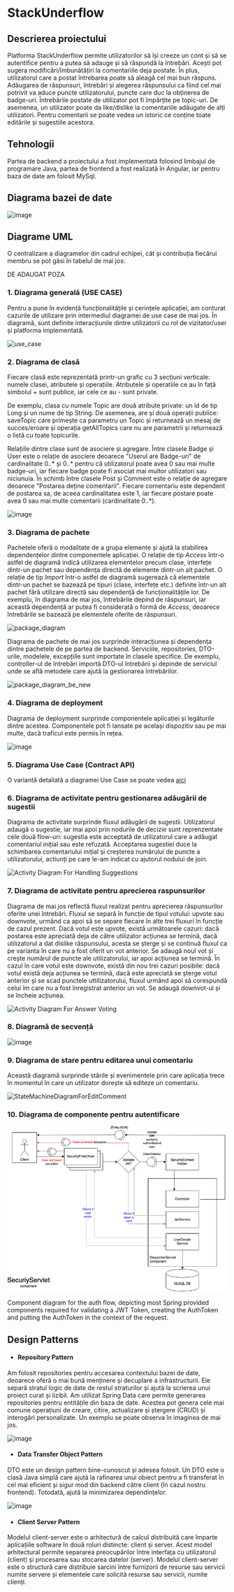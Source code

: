 # StackUnderflow

## Descrierea proiectului 

Platforma StackUnderflow permite utilizatorilor să își creeze un cont și să se autentifice pentru a putea să adauge și să răspundă la întrebări. Acești pot sugera modificări/îmbunătățiri la comentariile deja postate. În plus, utilizatorul care a postat întrebarea poate să aleagă cel mai bun răspuns. Adăugarea de răspunsuri, întrebări și alegerea răspunsului ca fiind cel mai potrivit va aduce puncte utilizatorului, puncte care duc la obținerea de badge-uri. Întrebările postate de utilizator pot fi împărțite pe topic-uri. De asemenea, un utilizator poate da like/dislike la comentariile adăugate de alți utilizatori. Pentru comentarii se poate vedea un istoric ce conține toate editările și sugestiile acestora. 

## Tehnologii

Partea de backend a proiectului a fost implementată folosind limbajul de programare Java, partea de frontend a fost realizată în Angular, iar pentru baza de date am folosit MySql. 

## Diagrama bazei de date

![image](https://github.com/AdrianaDobre/StackUnderflow/assets/79576756/e84e9aec-511e-4d56-84d2-b4f15abe7548)


## Diagrame UML

O centralizare a diagramelor din cadrul echipei, cât și contribuția fiecărui membru se pot găsi în tabelul de mai jos:

DE ADAUGAT POZA

### 1. Diagrama generală (USE CASE)

Pentru a pune în evidență funcționalitățile și cerințele aplicației, am conturat cazurile de utilizare prin intermediul diagramei de use case de mai jos. În diagramă, sunt definite interacțiunile dintre utilizatorii cu rol de vizitator/user și platforma implementată. 

![use_case](https://github.com/AdrianaDobre/StackUnderflow/assets/79576756/998dcc20-dbe6-4bde-8a83-1b57ed20664c)

### 2. Diagrama de clasă
Fiecare clasă este reprezentată printr-un grafic cu 3 secțiuni verticale: numele clasei, atributele și operațiile. Atributele și operatiile ce au în față simbolul + sunt publice, iar cele ce au - sunt private. 

De exemplu, clasa cu numele Topic are două atribute private: un id de tip Long și un nume de tip String. De asemenea, are și două operații publice: saveTopic care primește ca parametru un Topic și returnează un mesaj de succes/eroare și operația getAllTopics care nu are parametrii și returnează o listă cu toate topicurile.

Relațiile dintre clase sunt de asociere și agregare. Între clasele Badge și User este o relație de asociere deoarece "Userul are Badge-uri" de cardinalitate 0..* și 0..* pentru că utilizatorul poate avea 0 sau mai multe badge-uri, iar fiecare badge poate fi asociat mai multor utilizatori sau niciunuia. În schimb între clasele Post și Comment este o relație de agregare deoarece "Postarea deține comentarii". Fiecare comentariu este dependent de postarea sa, de aceea cardinalitatea este 1, iar fiecare postare poate avea 0 sau mai multe comentarii (cardinalitate 0..*).

 ![image](https://github.com/AdrianaDobre/StackUnderflow/assets/79576756/097bbc70-14cb-48e5-a2b7-bdd1a506be9b)

### 3. Diagrama de pachete
Pachetele oferă o modalitate de a grupa elemente și ajută la stabilirea dependențelor dintre componentele aplicației. O relație de tip *Access* într-o astfel de diagramă indică utilizarea elementelor precum clase, interfețe dintr-un pachet sau dependența directă de elemente dintr-un alt pachet. O relație de tip *Import* într-o astfel de diagramă sugerează că elementele dintr-un pachet se bazează pe tipuri (clase, interfețe etc.) definite într-un alt pachet fără utilizare directă sau dependență de funcționalitățile lor. De exemplu, în diagrama de mai jos, întrebările depind de răspunsuri, iar această dependență ar putea fi considerată o formă de *Access*, deoarece întrebările se bazează pe elementele oferite de răspunsuri.

![package_diagram](https://github.com/AdrianaDobre/StackUnderflow/assets/79576756/f3b9651b-edf0-4a4d-aec2-38678413e1bb)

Diagrama de pachete de mai jos surprinde interacțiunea și dependența dintre pachetele de pe partea de backend. Serviciile, repositories, DTO-urile, modelele, excepțiile sunt importate în clasele specifice. De exemplu, controller-ul de întrebări importă DTO-ul întrebării și depinde de serviciul unde se află metodele care ajută la gestionarea întrebărilor. 

![package_diagram_be_new](https://github.com/AdrianaDobre/StackUnderflow/assets/79576756/8819c528-1fe3-4336-81d6-1ee8a6cce196)

### 4. Diagrama de deployment

Diagrama de deployment surprinde componentele aplicației și legăturile dintre acestea. Componentele pot fi lansate pe același dispozitiv sau pe mai multe, dacă traficul este permis în rețea.

![image](https://github.com/AdrianaDobre/StackUnderflow/assets/79576756/0ce07456-178a-4e4c-ba5a-fb9458dd8ab5)

### 5. Diagrama Use Case (Contract API)

O variantă detaliată a diagramei Use Case se poate vedea [aici](https://github.com/AdrianaDobre/StackUnderflow/blob/main/diagrams/Use%20Case%20Diagram%20(API%20Contract).pdf) 

### 6. Diagrama de activitate pentru gestionarea adăugării de sugestii

Diagrama de activitate surprinde fluxul adăugării de sugestii. Utilizatorul adaugă o sugestie, iar mai apoi prin nodurile de decizie sunt reprenzentate cele două flow-uri: sugestia este acceptată de utilizatorul care a adăugat comentariul inițial sau este refuzată. Acceptarea sugestiei duce la schimbarea comentariului inițial și creșterea numărului de puncte a utilizatorului, actiunți pe care le-am indicat cu ajutorul nodului de join. 

![Activity Diagram For Handling Suggestions](https://github.com/AdrianaDobre/StackUnderflow/assets/79576756/31819dbb-52c6-49a9-9992-67c3eb11972e)

### 7. Diagrama de activitate pentru aprecierea raspunsurilor
Diagrama de mai jos reflectă fluxul realizat pentru aprecierea răspunsurilor oferite unei întrebări. Fluxul se separă în funcție de tipul votului: upvote sau downvote, urmând ca apoi să se separe fiecare în alte trei fluxuri în funcție de cazul prezent. Dacă votul este upvote, există următoarele cazuri: dacă postarea este apreciată deja de către utilizator acțiunea se termină, dacă utilizatorul a dat dislike răspunsului, acesta se șterge și se continuă fluxul ca pe varianta în care nu a fost oferit un vot anterior. Se adaugă noul vot și crește numărul de puncte ale utilizatorului, iar apoi acțiunea se termină. În cazul în care votul este downvote, există din nou trei cazuri posibile: dacă votul există deja acțiunea se termină, dacă este apreciată se șterge votul anterior și se scad punctele uttilizatorului, fluxul urmând apoi să corespundă celui îm care nu a fost înregistrat anterior un vot. Se adaugă downvot-ul și se încheie acțiunea.

![Activity Diagram For Answer Voting](https://github.com/AdrianaDobre/StackUnderflow/assets/79320751/9778740c-6655-4c7a-920d-e55bac874d3f)

### 8. Diagramă de secvență
![image](https://github.com/AdrianaDobre/StackUnderflow/assets/79576756/83ec5abb-10c2-4d18-8226-6a99f9bdfc07)

### 9. Diagrama de stare pentru editarea unui comentariu

Această diagramă surprinde stările și evenimentele prin care aplicația trece în momentul în care un utilizator dorește să editeze un comentariu.

![StateMachineDiagramForEditComment](https://github.com/AdrianaDobre/StackUnderflow/assets/79691379/73d65b2e-8419-417a-a387-d89252d1f083)

### 10. Diagrama de componente pentru autentificare
![image](diagrams/Auth.drawio.png)

Component diagram for the auth flow, depicting most Spring provided components required for validating a JWT Token, creating the AuthToken and putting the AuthToken in the context of the request.

## Design Patterns

* #### Repository Pattern

Am folosit repositories pentru accesarea contextului bazei de date, deoarece oferă o mai bună menținere și decuplare a infrastructurii. Ele separă stratul logic de date de restul straturilor și ajută la scrierea unui proiect curat și lizibil. Am utilizat Spring Data care permite generarea repositories pentru entitățile din baza de date. Acestea pot genera cele mai comune operațiuni de creare, citire, actualizare și ștergere (CRUD) și interogări personalizate. Un exemplu se poate observa în imaginea de mai jos.

![image](https://github.com/AdrianaDobre/StackUnderflow/assets/79576756/df6a6b2a-aa23-42e9-8037-0b7925c6a41d)

* #### Data Transfer Object Pattern
  
DTO este un design pattern bine-cunoscut și adesea folosit. Un DTO este o clasă Java simplă care ajută la rafinarea unui obiect pentru a fi transferat în cel mai eficient și sigur mod din backend către client (în cazul nostru frontend). Totodată, ajută la minimizarea dependințelor. 

![image](https://github.com/AdrianaDobre/StackUnderflow/assets/79576756/9149012f-031b-4f0b-8e65-9ca152160c0f)

* #### Client Server Pattern
  
Modelul client-server este o arhitectură de calcul distribuită care împarte aplicațiile software în două roluri distincte: client și server. Acest model arhitectural permite separarea preocupărilor între interfața cu utilizatorul (client) și procesarea sau stocarea datelor (server). Modelul client-server este o structură care distribuie sarcini între furnizorii de resurse sau servicii numite servere și elementele care solicită resurse sau servicii, numite clienți.





